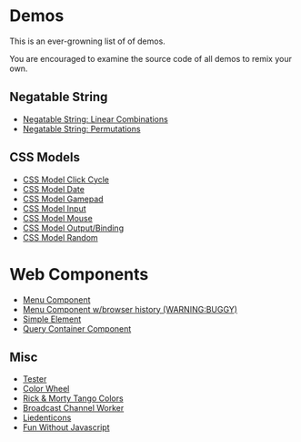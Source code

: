 # Demos

This is an ever-growning list of of demos.

You are encouraged to examine the source code of all demos to remix your own.

## Negatable String

- [Negatable String: Linear Combinations](./demo.html?jsfiddle=auobeh3n)
- [Negatable String: Permutations](./demo.html?jsfiddle=2dnt45bw)

## CSS Models

- [CSS Model Click Cycle](./demo.html?jsfiddle=tkocpL8b)
- [CSS Model Date](./demo.html?jsfiddle=mp1b0sfz)
- [CSS Model Gamepad](./demo.html?jsfiddle=Lyvz1krn)
- [CSS Model Input](./demo.html?jsfiddle=p2yqou4m)
- [CSS Model Mouse](./demo.html?jsfiddle=Lj1p47z6)
- [CSS Model Output/Binding](./demo.html?jsfiddle=suk2ewq9)
- [CSS Model Random](./demo.html?jsfiddle=0Lnvyzr4)

# Web Components

- [Menu Component](./demo.html?jsfiddle=u8xtvfna)
- [Menu Component w/browser history (WARNING:BUGGY)](./demo.html?jsfiddle=5v08pdb6)
- [Simple Element](./js/simple-element/0.0.0/demo.html)
- [Query Container Component](./js/query-container.component/0.0.0/demo.html)

## Misc

- [Tester](./demo.html?jsfiddle=yvcamsb8)
- [Color Wheel](./demo.html?jsfiddle=j23ec6n4)
- [Rick & Morty Tango Colors](./demo.html?jsfiddle=cxje8kdr)
- [Broadcast Channel Worker](./demo.html?jsfiddle=huntd540)
- [Liedenticons](./demo.html?jsfiddle=4verjf13)
- [Fun Without Javascript](./css/fun-without-javascript/0.0.0/demo.html)
